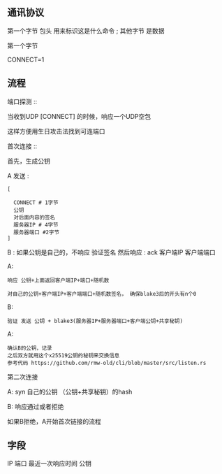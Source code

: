 ## 通讯协议

第一个字节 包头 用来标识这是什么命令 ; 其他字节 是数据

第一个字节

CONNECT=1



## 流程

端口探测 ::

  当收到UDP [CONNECT] 的时候，响应一个UDP空包

  这样方便用生日攻击法找到可连端口

首次连接 ::

  首先，生成公钥

  A 发送 :
    
    [

      CONNECT # 1字节
      公钥 
      对后面内容的签名
      服务器IP # 4字节
      服务器端口 #2字节
    ]

  B :
    如果公钥是自己的，不响应
    验证签名 然后响应 : 
      ack 客户端IP 客户端端口

  A: 

    响应 公钥+上面返回客户端IP+端口+随机数
    
    对自己的公钥+客户端IP+客户端端口+随机数签名， 确保blake3后的开头有n个0 

  B: 

    验证 发送 公钥 + blake3(服务器IP+服务器端口+客户端公钥+共享秘钥)
  
  A: 
    
    确认B的公钥，记录
    之后双方就用这个x25519公钥的秘钥来交换信息
    参考代码 https://github.com/rmw-old/cli/blob/master/src/listen.rs

第二次连接

  A: syn 自己的公钥 （公钥+共享秘钥）的hash

  B: 响应通过或者拒绝
  
  如果B拒绝，A开始首次链接的流程

## 字段

IP
  端口 最近一次响应时间 公钥



